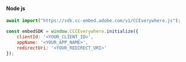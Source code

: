 <CodeBlock slots="heading, code" repeat="1" languages=" js" />

#### Node js

```js
await import("https://sdk.cc-embed.adobe.com/v1/CCEverywhere.js");

const embedSDK = window.CCCEverywhere.initialize({
    clientId: '<YOUR_CLIENT_ID>',
    appName: '<YOUR_APP_NAME>',
    redirectUri: '<YOUR_REDIRECT_URI>'
});

```

